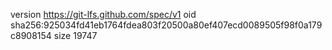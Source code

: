 version https://git-lfs.github.com/spec/v1
oid sha256:925034fd41eb1764fdea803f20500a80ef407ecd0089505f98f0a179c8908154
size 19747
